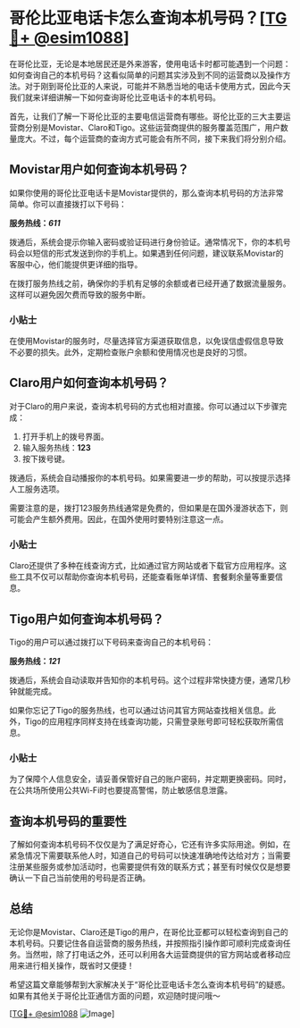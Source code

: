 # 哥伦比亚电话卡怎么查询本机号码？[[TG💪+ @esim1088](https://t.me/s/esim1088)]

在哥伦比亚，无论是本地居民还是外来游客，使用电话卡时都可能遇到一个问题：如何查询自己的本机号码？这看似简单的问题其实涉及到不同的运营商以及操作方法。对于刚到哥伦比亚的人来说，可能并不熟悉当地的电话卡使用方式，因此今天我们就来详细讲解一下如何查询哥伦比亚电话卡的本机号码。

首先，让我们了解一下哥伦比亚的主要电信运营商有哪些。哥伦比亚的三大主要运营商分别是Movistar、Claro和Tigo。这些运营商提供的服务覆盖范围广，用户数量庞大。不过，每个运营商的查询方式可能会有所不同，接下来我们将分别介绍。

## Movistar用户如何查询本机号码？

如果你使用的哥伦比亚电话卡是Movistar提供的，那么查询本机号码的方法非常简单。你可以直接拨打以下号码：

**服务热线：*611***

拨通后，系统会提示你输入密码或验证码进行身份验证。通常情况下，你的本机号码会以短信的形式发送到你的手机上。如果遇到任何问题，建议联系Movistar的客服中心，他们能提供更详细的指导。

在拨打服务热线之前，确保你的手机有足够的余额或者已经开通了数据流量服务。这样可以避免因欠费而导致的服务中断。

### 小贴士

在使用Movistar的服务时，尽量选择官方渠道获取信息，以免误信虚假信息导致不必要的损失。此外，定期检查账户余额和使用情况也是良好的习惯。

## Claro用户如何查询本机号码？

对于Claro的用户来说，查询本机号码的方式也相对直接。你可以通过以下步骤完成：

1. 打开手机上的拨号界面。
2. 输入服务热线：**123**
3. 按下拨号键。

拨通后，系统会自动播报你的本机号码。如果需要进一步的帮助，可以按提示选择人工服务选项。

需要注意的是，拨打123服务热线通常是免费的，但如果是在国外漫游状态下，则可能会产生额外费用。因此，在国外使用时要特别注意这一点。

### 小贴士

Claro还提供了多种在线查询方式，比如通过官方网站或者下载官方应用程序。这些工具不仅可以帮助你查询本机号码，还能查看账单详情、套餐剩余量等重要信息。

## Tigo用户如何查询本机号码？

Tigo的用户可以通过拨打以下号码来查询自己的本机号码：

**服务热线：*121***

拨通后，系统会自动读取并告知你的本机号码。这个过程非常快捷方便，通常几秒钟就能完成。

如果你忘记了Tigo的服务热线，也可以通过访问其官方网站查找相关信息。此外，Tigo的应用程序同样支持在线查询功能，只需登录账号即可轻松获取所需信息。

### 小贴士

为了保障个人信息安全，请妥善保管好自己的账户密码，并定期更换密码。同时，在公共场所使用公共Wi-Fi时也要提高警惕，防止敏感信息泄露。

## 查询本机号码的重要性

了解如何查询本机号码不仅仅是为了满足好奇心，它还有许多实际用途。例如，在紧急情况下需要联系他人时，知道自己的号码可以快速准确地传达给对方；当需要注册某些服务或参加活动时，也需要提供有效的联系方式；甚至有时候仅仅是想要确认一下自己当前使用的号码是否正确。

## 总结

无论你是Movistar、Claro还是Tigo的用户，在哥伦比亚都可以轻松查询到自己的本机号码。只要记住各自运营商的服务热线，并按照指引操作即可顺利完成查询任务。当然啦，除了打电话之外，还可以利用各大运营商提供的官方网站或者移动应用来进行相关操作，既省时又便捷！

希望这篇文章能够帮到大家解决关于“哥伦比亚电话卡怎么查询本机号码”的疑惑。如果有其他关于哥伦比亚通信方面的问题，欢迎随时提问哦～ 

[[TG💪+ @esim1088](https://t.me/s/esim1088) ![Image](https://i.postimg.cc/4NQfJmqS/Snipaste-2025-05-13-00-14-12.png)]